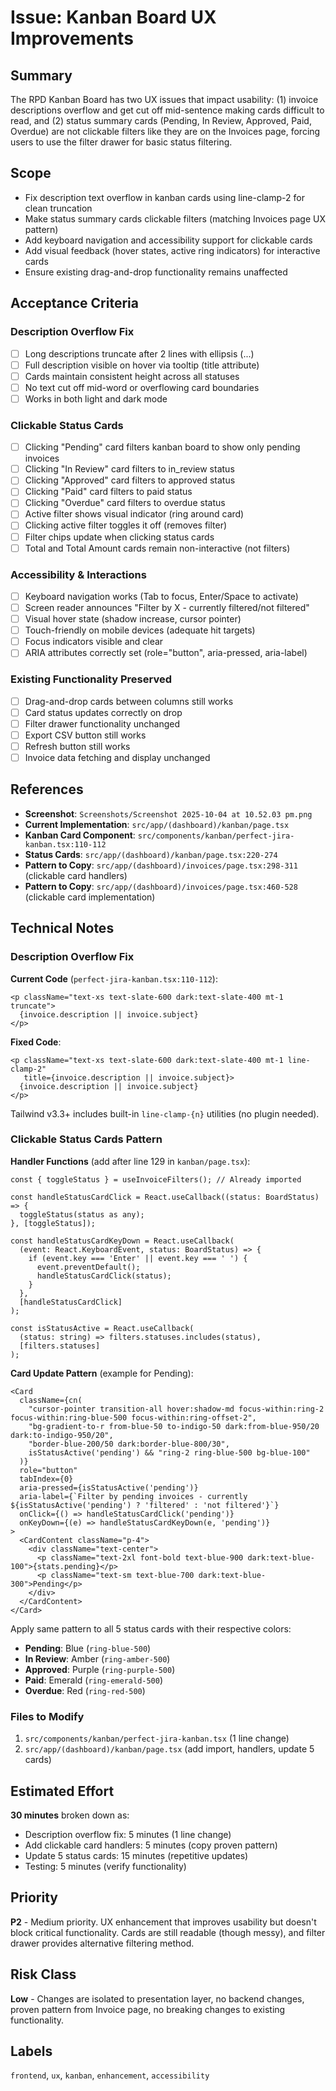 # Issue: Kanban Board UX Improvements

## Summary
The RPD Kanban Board has two UX issues that impact usability: (1) invoice descriptions overflow and get cut off mid-sentence making cards difficult to read, and (2) status summary cards (Pending, In Review, Approved, Paid, Overdue) are not clickable filters like they are on the Invoices page, forcing users to use the filter drawer for basic status filtering.

## Scope
- Fix description text overflow in kanban cards using line-clamp-2 for clean truncation
- Make status summary cards clickable filters (matching Invoices page UX pattern)
- Add keyboard navigation and accessibility support for clickable cards
- Add visual feedback (hover states, active ring indicators) for interactive cards
- Ensure existing drag-and-drop functionality remains unaffected

## Acceptance Criteria
### Description Overflow Fix
- [ ] Long descriptions truncate after 2 lines with ellipsis (...)
- [ ] Full description visible on hover via tooltip (title attribute)
- [ ] Cards maintain consistent height across all statuses
- [ ] No text cut off mid-word or overflowing card boundaries
- [ ] Works in both light and dark mode

### Clickable Status Cards
- [ ] Clicking "Pending" card filters kanban board to show only pending invoices
- [ ] Clicking "In Review" card filters to in_review status
- [ ] Clicking "Approved" card filters to approved status
- [ ] Clicking "Paid" card filters to paid status
- [ ] Clicking "Overdue" card filters to overdue status
- [ ] Active filter shows visual indicator (ring around card)
- [ ] Clicking active filter toggles it off (removes filter)
- [ ] Filter chips update when clicking status cards
- [ ] Total and Total Amount cards remain non-interactive (not filters)

### Accessibility & Interactions
- [ ] Keyboard navigation works (Tab to focus, Enter/Space to activate)
- [ ] Screen reader announces "Filter by X - currently filtered/not filtered"
- [ ] Visual hover state (shadow increase, cursor pointer)
- [ ] Touch-friendly on mobile devices (adequate hit targets)
- [ ] Focus indicators visible and clear
- [ ] ARIA attributes correctly set (role="button", aria-pressed, aria-label)

### Existing Functionality Preserved
- [ ] Drag-and-drop cards between columns still works
- [ ] Card status updates correctly on drop
- [ ] Filter drawer functionality unchanged
- [ ] Export CSV button still works
- [ ] Refresh button still works
- [ ] Invoice data fetching and display unchanged

## References
- **Screenshot**: `Screenshots/Screenshot 2025-10-04 at 10.52.03 pm.png`
- **Current Implementation**: `src/app/(dashboard)/kanban/page.tsx`
- **Kanban Card Component**: `src/components/kanban/perfect-jira-kanban.tsx:110-112`
- **Status Cards**: `src/app/(dashboard)/kanban/page.tsx:220-274`
- **Pattern to Copy**: `src/app/(dashboard)/invoices/page.tsx:298-311` (clickable card handlers)
- **Pattern to Copy**: `src/app/(dashboard)/invoices/page.tsx:460-528` (clickable card implementation)

## Technical Notes

### Description Overflow Fix
**Current Code** (`perfect-jira-kanban.tsx:110-112`):
```tsx
<p className="text-xs text-slate-600 dark:text-slate-400 mt-1 truncate">
  {invoice.description || invoice.subject}
</p>
```

**Fixed Code**:
```tsx
<p className="text-xs text-slate-600 dark:text-slate-400 mt-1 line-clamp-2"
   title={invoice.description || invoice.subject}>
  {invoice.description || invoice.subject}
</p>
```

Tailwind v3.3+ includes built-in `line-clamp-{n}` utilities (no plugin needed).

### Clickable Status Cards Pattern
**Handler Functions** (add after line 129 in `kanban/page.tsx`):
```tsx
const { toggleStatus } = useInvoiceFilters(); // Already imported

const handleStatusCardClick = React.useCallback((status: BoardStatus) => {
  toggleStatus(status as any);
}, [toggleStatus]);

const handleStatusCardKeyDown = React.useCallback(
  (event: React.KeyboardEvent, status: BoardStatus) => {
    if (event.key === 'Enter' || event.key === ' ') {
      event.preventDefault();
      handleStatusCardClick(status);
    }
  },
  [handleStatusCardClick]
);

const isStatusActive = React.useCallback(
  (status: string) => filters.statuses.includes(status),
  [filters.statuses]
);
```

**Card Update Pattern** (example for Pending):
```tsx
<Card
  className={cn(
    "cursor-pointer transition-all hover:shadow-md focus-within:ring-2 focus-within:ring-blue-500 focus-within:ring-offset-2",
    "bg-gradient-to-r from-blue-50 to-indigo-50 dark:from-blue-950/20 dark:to-indigo-950/20",
    "border-blue-200/50 dark:border-blue-800/30",
    isStatusActive('pending') && "ring-2 ring-blue-500 bg-blue-100"
  )}
  role="button"
  tabIndex={0}
  aria-pressed={isStatusActive('pending')}
  aria-label={`Filter by pending invoices - currently ${isStatusActive('pending') ? 'filtered' : 'not filtered'}`}
  onClick={() => handleStatusCardClick('pending')}
  onKeyDown={(e) => handleStatusCardKeyDown(e, 'pending')}
>
  <CardContent className="p-4">
    <div className="text-center">
      <p className="text-2xl font-bold text-blue-900 dark:text-blue-100">{stats.pending}</p>
      <p className="text-sm text-blue-700 dark:text-blue-300">Pending</p>
    </div>
  </CardContent>
</Card>
```

Apply same pattern to all 5 status cards with their respective colors:
- **Pending**: Blue (`ring-blue-500`)
- **In Review**: Amber (`ring-amber-500`)
- **Approved**: Purple (`ring-purple-500`)
- **Paid**: Emerald (`ring-emerald-500`)
- **Overdue**: Red (`ring-red-500`)

### Files to Modify
1. `src/components/kanban/perfect-jira-kanban.tsx` (1 line change)
2. `src/app/(dashboard)/kanban/page.tsx` (add import, handlers, update 5 cards)

## Estimated Effort
**30 minutes** broken down as:
- Description overflow fix: 5 minutes (1 line change)
- Add clickable card handlers: 5 minutes (copy proven pattern)
- Update 5 status cards: 15 minutes (repetitive updates)
- Testing: 5 minutes (verify functionality)

## Priority
**P2** - Medium priority. UX enhancement that improves usability but doesn't block critical functionality. Cards are still readable (though messy), and filter drawer provides alternative filtering method.

## Risk Class
**Low** - Changes are isolated to presentation layer, no backend changes, proven pattern from Invoice page, no breaking changes to existing functionality.

## Labels
`frontend`, `ux`, `kanban`, `enhancement`, `accessibility`
